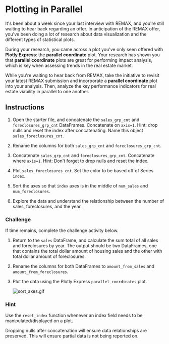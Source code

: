 # Plotting in Parallel

It's been about a week since your last interview with REMAX, and you're still waiting to hear back regarding an offer. In anticipation of the REMAX offer, you've been doing a lot of research about data visualization and the different types of statistical plots.

During your research, you came across a plot you've only seen offered with **Plotly Express**: the **parallel coordinate** plot. Your research has shown you that **parallel coordinate** plots are great for performing impact analysis, which is key when assessing trends in the real estate market.

While you're waiting to hear back from REMAX, take the initiative to revisit your latest REMAX submission and incorporate a **parallel coordinate** plot into your analysis. Then, analyze the key performance indicators for real estate viability in parallel to one another.

## Instructions

1. Open the starter file, and concatenate the `sales_grp_cnt` and `foreclosures_grp_cnt` DataFrames. Concatenate on `axis=1`. Hint: drop nulls and reset the index after concatenating. Name this object `sales_foreclosures_cnt`.

2. Rename the columns for both `sales_grp_cnt` and `foreclosures_grp_cnt`.

3. Concatenate `sales_grp_cnt` and `foreclosures_grp_cnt`. Concatenate where `axis=1`. Hint: Don't forget to drop nulls and reset the index.

4. Plot `sales_foreclosures_cnt`. Set the color to be based off of Series `index`.

5. Sort the axes so that `index` axes is in the middle of `num_sales` and `num_foreclosures`.

6. Explore the data and understand the relationship between the number of sales, foreclosures, and the year.

### Challenge

If time remains, complete the challenge activity below.

1. Return to the `sales` DataFrame, and calculate the sum total of all sales and foreclosures by year. The output should be two DataFrames, one that contains the total dollar amount of housing sales and the other with total dollar amount of foreclosures.

2. Rename the columns for both DataFrames to `amount_from_sales` and `amount_from_foreclosures`.

3. Plot the data using the Plotly Express `parallel_coordinates` plot.

    ![sort_axes.gif](Images/sort_axes.gif)

### Hint

Use the `reset_index` function whenever an index field needs to be manipulated/displayed on a plot.

Dropping nulls after concatenation will ensure data relationships are preserved. This will ensure partial data is not being reported on.
